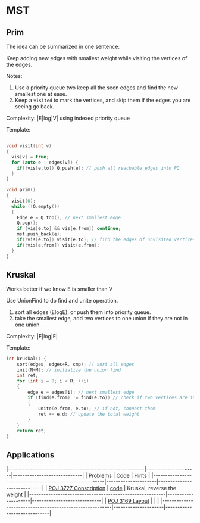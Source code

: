 # MST

## Prim

The idea can be summarized in one sentence:

Keep adding new edges with smallest weight while visiting the vertices of the edges.

Notes: 

1. Use a priority queue two keep all the seen edges and find the new smallest one at ease.
2. Keep a `visited` to mark the vertices, and skip them if the edges you are seeing go back.

Complexity: |E|log|V| using indexed priority queue

Template:

```c++

void visit(int v) 
{
  vis[v] = true;
  for (auto e : edges[v]) {
    if(!vis[e.to]) Q.push(e); // push all reachable edges into PQ
  }
}

void prim() 
{
  visit(0);
  while (!Q.empty()) 
  {
    Edge e = Q.top(); // next smallest edge
    Q.pop();
    if (vis[e.to] && vis[e.from]) continue;
    mst.push_back(e);
    if(!vis[e.to]) visit(e.to); // find the edges of unvisited vertices
    if(!vis[e.from]) visit(e.from);
  }
}
```

## Kruskal

Works better if we know E is smaller than V

Use UnionFind to do find and unite operation.

1. sort all edges (ElogE), or push them into priority queue.
2. take the smallest edge, add two vertices to one union if they are not in one union. 

Complexity: |E|log|E|

Template:
```c++
int kruskal() {
	sort(edges, edges+R, cmp); // sort all edges
	init(N+M); // initialize the union find
	int ret;
	for (int i = 0; i < R; ++i)
	{
		edge e = edges[i]; // next smallest edge
		if (find(e.from) != find(e.to)) // check if two vertices are in the same union
		{
			unite(e.from, e.to); // if not, connect them
			ret += e.d; // update the total weight
		}
	}
	return ret;
}
```

## Applications

|---------------------------------------------------------|---------------------|-----------------------------|
| Problems                                                | Code                | Hints                       |
|---------------------------------------------------------|---------------------|-----------------------------|
| [POJ 3727 Conscription](http://poj.org/problem?id=3723) | [code](poj3723.cpp) | Kruskal, reverse the weight |
|---------------------------------------------------------|---------------------|-----------------------------|
| [POJ 3169 Layout](http://poj.org/problem?id=3169)       |                     |                             |
|---------------------------------------------------------|---------------------|-----------------------------|
